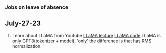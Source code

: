 ### Jobs on leave of absence

## July-27-23
1. Learn about LLaMA from Youtube
[LLaMA lecture](https://www.youtube.com/watch?v=jvYpv9VJBOA)
[LLaMA code](https://github.com/facebookresearch/llama/tree/main/llama)
LLaMA is only GPT3(tokenizer + model), 'only' the difference is that has RMS normalization. 
